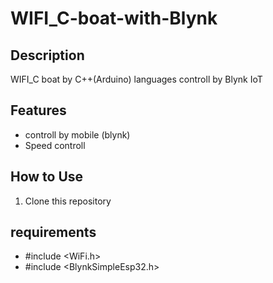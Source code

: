 # WIFI_C-boat-with-Blynk

## Description
WIFI_C boat  by C++(Arduino) languages controll by Blynk IoT 

## Features
- controll by mobile (blynk)
- Speed controll

## How to Use
1. Clone this repository

## requirements
- #include <WiFi.h>
- #include <BlynkSimpleEsp32.h>
